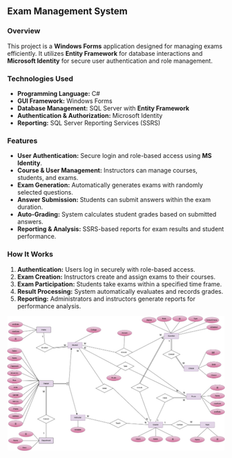 ## Exam Management System  

### Overview  
This project is a **Windows Forms** application designed for managing exams efficiently. It utilizes **Entity Framework** for database interactions and **Microsoft Identity** for secure user authentication and role management.  

### Technologies Used  
- **Programming Language:** C#  
- **GUI Framework:** Windows Forms  
- **Database Management:** SQL Server with **Entity Framework**  
- **Authentication & Authorization:** Microsoft Identity  
- **Reporting:** SQL Server Reporting Services (SSRS)  

### Features  
- **User Authentication:** Secure login and role-based access using **MS Identity**.  
- **Course & User Management:** Instructors can manage courses, students, and exams.  
- **Exam Generation:** Automatically generates exams with randomly selected questions.  
- **Answer Submission:** Students can submit answers within the exam duration.  
- **Auto-Grading:** System calculates student grades based on submitted answers.  
- **Reporting & Analysis:** SSRS-based reports for exam results and student performance.  

### How It Works  
1. **Authentication:** Users log in securely with role-based access.  
2. **Exam Creation:** Instructors create and assign exams to their courses.  
3. **Exam Participation:** Students take exams within a specified time frame.  
4. **Result Processing:** System automatically evaluates and records grades.  
5. **Reporting:** Administrators and instructors generate reports for performance analysis.

![Entity Relationship Diagram](https://github.com/dev-muatef/ITI-EXAMINATION-SYSTEM/blob/main/DATABASE/ERDjpg.jpg?raw=true)

